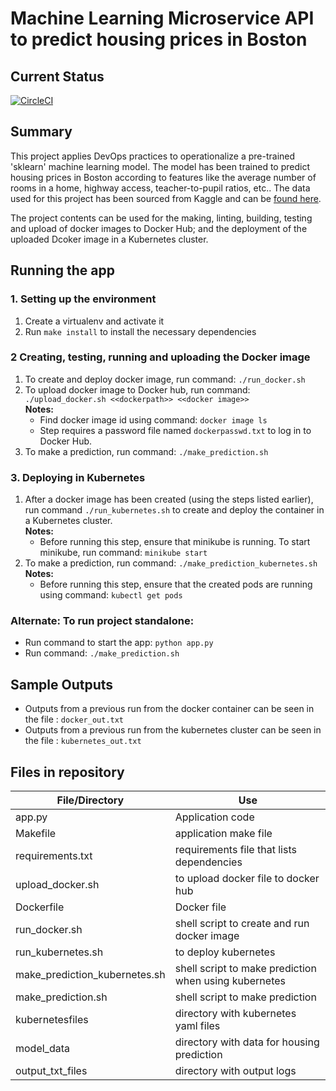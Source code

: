 # Machine Learning Microservice API to predict housing prices in Boston

## Current Status
[![CircleCI](https://circleci.com/gh/circleci/circleci-docs.svg?style=svg)](https://circleci.com/gh/circleci/circleci-docs)

## Summary

This project applies DevOps practices to operationalize a pre-trained 'sklearn' machine learning model. The model has been trained to predict housing prices in Boston according to features like the average number of rooms in a home, highway access, teacher-to-pupil ratios, etc.. The data used for this project has been sourced from Kaggle and can be [found here](https://www.kaggle.com/c/boston-housing).

The project contents can be used for the making, linting, building, testing and upload of docker images to Docker Hub; and the deployment of the uploaded Dcoker image in a Kubernetes cluster.

## Running the app

### 1. Setting up the environment
1. Create a virtualenv and activate it
2. Run `make install` to install the necessary dependencies

### 2 Creating, testing, running and uploading the Docker image
1. To create and deploy docker image, run command:  `./run_docker.sh`
2. To upload docker image to Docker hub, run command: `./upload_docker.sh <<dockerpath>> <<docker image>>`  
    **Notes:**
     * Find docker image id using command: `docker image ls`
     * Step requires a password file named `dockerpasswd.txt` to log in to Docker Hub.
3. To make a prediction, run command: `./make_prediction.sh`

### 3. Deploying in Kubernetes
1. After a docker image has been created (using the steps listed earlier), run command `./run_kubernetes.sh` to create and deploy the container in a Kubernetes cluster.  
    **Notes:**
    * Before running this step, ensure that minikube is running. To start minikube, run command: `minikube start`
2. To make a prediction, run command: `./make_prediction_kubernetes.sh`
    **Notes:**
    * Before running this step, ensure that the created pods are running using command: `kubectl get pods`

### Alternate: To run project standalone:
* Run command to start the app:  `python app.py`
* Run command: `./make_prediction.sh`

## Sample Outputs
* Outputs from a previous run from the docker container can be seen in the file : `docker_out.txt`
* Outputs from a previous run from the kubernetes cluster can be seen in the file : `kubernetes_out.txt`

## Files in repository

| File/Directory | Use |
|----------------|-----|
| app.py | Application code |
| Makefile | application make file |
| requirements.txt | requirements file that lists dependencies |
| upload_docker.sh | to upload docker file to docker hub |
| Dockerfile | Docker file |
| run_docker.sh | shell script to create and run docker image |
| run_kubernetes.sh | to deploy kubernetes |
| make_prediction_kubernetes.sh | shell script to make prediction when using kubernetes |
| make_prediction.sh | shell script to make prediction |
| kubernetesfiles | directory with kubernetes yaml files |
| model_data | directory with data for housing prediction |
| output_txt_files | directory with output logs |